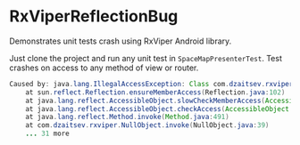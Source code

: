# RxViperReflectionBug
Demonstrates unit tests crash using RxViper Android library. 

Just clone the project and run any unit test in `SpaceMapPresenterTest`.
Test crashes on access to any method of view or router.

``` Java
Caused by: java.lang.IllegalAccessException: Class com.dzaitsev.rxviper.NullObject can not access a member of class com.osemenov.rxviperreflectionbug.SpaceMapRouter with modifiers "public abstract"
	at sun.reflect.Reflection.ensureMemberAccess(Reflection.java:102)
	at java.lang.reflect.AccessibleObject.slowCheckMemberAccess(AccessibleObject.java:296)
	at java.lang.reflect.AccessibleObject.checkAccess(AccessibleObject.java:288)
	at java.lang.reflect.Method.invoke(Method.java:491)
	at com.dzaitsev.rxviper.NullObject.invoke(NullObject.java:39)
	... 31 more
  ```
